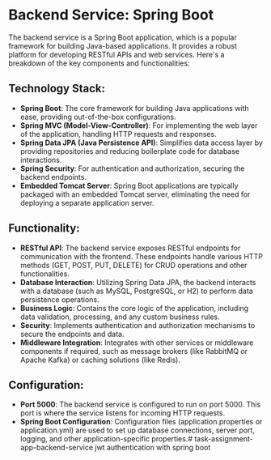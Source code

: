 # Backend Service: Spring Boot

The backend service is a Spring Boot application, which is a popular framework for building Java-based applications. It provides a robust platform for developing RESTful APIs and web services. Here's a breakdown of the key components and functionalities:

## Technology Stack:
- **Spring Boot**: The core framework for building Java applications with ease, providing out-of-the-box configurations.
- **Spring MVC (Model-View-Controller)**: For implementing the web layer of the application, handling HTTP requests and responses.
- **Spring Data JPA (Java Persistence API)**: Simplifies data access layer by providing repositories and reducing boilerplate code for database interactions.
- **Spring Security**: For authentication and authorization, securing the backend endpoints.
- **Embedded Tomcat Server**: Spring Boot applications are typically packaged with an embedded Tomcat server, eliminating the need for deploying a separate application server.

## Functionality:
- **RESTful API**: The backend service exposes RESTful endpoints for communication with the frontend. These endpoints handle various HTTP methods (GET, POST, PUT, DELETE) for CRUD operations and other functionalities.
- **Database Interaction**: Utilizing Spring Data JPA, the backend interacts with a database (such as MySQL, PostgreSQL, or H2) to perform data persistence operations.
- **Business Logic**: Contains the core logic of the application, including data validation, processing, and any custom business rules.
- **Security**: Implements authentication and authorization mechanisms to secure the endpoints and data.
- **Middleware Integration**: Integrates with other services or middleware components if required, such as message brokers (like RabbitMQ or Apache Kafka) or caching solutions (like Redis).

## Configuration:
- **Port 5000**: The backend service is configured to run on port 5000. This port is where the service listens for incoming HTTP requests.
- **Spring Boot Configuration**: Configuration files (application.properties or application.yml) are used to set up database connections, server port, logging, and other application-specific properties.# task-assignment-app-backend-service
jwt authentication with spring boot
